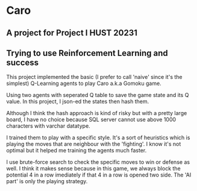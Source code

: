# Caro
## A project for Project I HUST 20231

## Trying to use Reinforcement Learning and success

This project implemented the basic (I prefer to call 'naive' since it's the simplest) Q-Learning agents to play Caro a.k.a Gomoku game.

Using two agents with seperated Q table to save the game state and its Q value. In this project, I json-ed the states then hash them.

Although I think the hash approach is kind of risky but with a pretty large board, I have no choice because SQL server cannot use above 1000 characters with varchar datatype.

I trained them to play with a specific style. It's a sort of heuristics which is playing the moves that are neighbour with the 'fighting'. I know it's not optimal but it helped me training the agents much faster.

I use brute-force search to check the specific moves to win or defense as well. I think it makes sense because in this game, we always block the potential 4 in a row imediately if that 4 in a row is opened two side. The 'AI part' is only the playing strategy.

